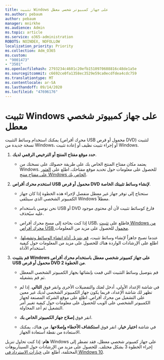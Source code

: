 ```yaml
---
title: تثبيت Windows على جهاز كمبيوتر شخصي معطل
ms.author: pebaum
author: pebaum
manager: mnirkhe
ms.audience: Admin
ms.topic: article
ms.service: o365-administration
ROBOTS: NOINDEX, NOFOLLOW
localization_priority: Priority
ms.collection: Adm_O365
ms.custom:
- "9001473"
- "3501"
ms.openlocfilehash: 2793234c4601c20efb1510970608816c48de1a5e
ms.sourcegitcommit: c6692ce0fa1358ec3529e59ca0ecdfdea4cdc759
ms.translationtype: MT
ms.contentlocale: ar-SA
ms.lasthandoff: 09/14/2020
ms.locfileid: "47696176"
---
```

# <a name="install-windows-on-a-nonfunctional-pc"></a>تثبيت Windows على جهاز كمبيوتر شخصي معطل

يمكنك استخدام وسائط التثبيت (محرك أقراص USB محمول أو قرص DVD) لتثبيت نسخة جديدة من Windows، أو إجراء تثبيت نظيف أو إعادة تثبيت Windows.

1. **حدد موقع مفتاح المنتج أو الترخيص الرقمي لديك**.

    - يعتمد مكان مفتاح المنتج الخاص بك على طريقة حصولك على نسختك من Windows. للحصول على معلومات حول تحديد موقع مفتاحك، اطلع على [العثور على مفتاح منتج Windows الخاص بك](https://support.microsoft.com/help/10749/windows-10-find-product-key). 

2. **استخدم محرك أقراص USB محمول أو قرص DVD لإنشاء وسائط تثبيتك الخاصة**.

    - ستحتاج إلى توفر جهاز غير معطل منفصل لإجراء هذه الخطوة إذا كان جهاز الكمبيوتر الشخصي الذي سيتلقى Windows معطلاً.

    - نحن نوصي باستخدام USB أو DVD فارغ كوسائط تثبيت لأن أي محتوى موجود عليه سيُحذف.

    - إذا كنت بحاجة إلى مسح محرك أقراص USB، فاطلع على [تثبيت Windows من محرك أقراص USB محمول](https://docs.microsoft.com/windows-hardware/manufacture/desktop/install-windows-from-a-usb-flash-drive) للحصول على مزيد من المعلومات.

    - عندما تصبح جاهزاً لإنشاء وسائط تثبيت، [قم بتنزيل أداة إنشاء الوسائط وتشغيلها](https://www.microsoft.com/software-download/windows10). اطلع على الإرشادات الواردة هناك للحصول على مزيد من المعلومات حول كيفية استخدام الأداة.

3. **قم بتثبيت Windows على جهاز كمبيوتر شخصي معطل باستخدام محرك أقراص USB محمول أو قرص DVD من الخطوة 2**.

    - قم بتوصيل وسائط التثبيت التي قمت بإنشائها بجهاز الكمبيوتر الشخصي المعطل ثم قم بتشغيله.

    - في شاشة الإعداد الأولي، أدخل لغتك والتفضيلات الأخرى وانقر فوق **التالي**. إذا لم تظهر لك شاشة الإعداد، فربما يكون جهاز الكمبيوتر الشخصي لديك غير معين على التشغيل من محرك أقراص. اطلع على موقع الشركة المصنعة لجهاز الكمبيوتر الشخصي على الويب للحصول على معلومات حول كيفية تغيير أمر التشغيل ثم أعد المحاولة.

    - انقر فوق **إصلاح جهاز الكمبيوتر الخاص بك**.

    - في شاشة **اختيار خيار**، انقر فوق **استكشاف الأخطاء وإصلاحها**. من هناك، يمكنك الاستعادة من نقطة استعادة الجهاز.

**هام**: إذا كنت تحاول تنزيل Windows على جهاز كمبيوتر شخصي معطل، فقد تضطر إلى إجراء الخطوة 3 بشكل مختلف. للحصول على مزيد من الإرشادات حول السيناريوهات المختلفة، اطلع على [خيارات الاسترداد في Windows 10](https://support.microsoft.com/help/12415/windows-10-recovery-options).
